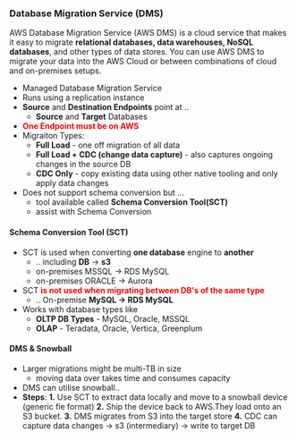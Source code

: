 ### Database Migration Service (DMS)
AWS Database Migration Service (AWS DMS) is a cloud service that makes it easy to migrate **relational databases, data warehouses, NoSQL databases**, and other types of data stores. You can use AWS DMS to migrate your data into the AWS Cloud or between combinations of cloud and on-premises setups.

- Managed Database Migration Service
- Runs using a replication instance
- **Source** and **Destination Endpoints** point at ..
    - **Source** and **Target** Databases
- <span style="color:red;font-weight:bold">One Endpoint must be on AWS</span>
- Migraiton Types:
    - **Full Load** - one off migration of all data
    - **Full Load + CDC (change data capture)** - also captures ongoing changes in the source DB
    - **CDC Only** - copy existing data using other native tooling and only apply data changes 
- Does not support schema conversion but ...
    - tool available called **Schema Conversion Tool(SCT)**
    - assist with Schema Conversion

#### Schema Conversion Tool (SCT)
- SCT is used when converting **one database** engine to **another**
    - .. including **DB** -> **s3**
    - on-premises MSSQL -> RDS MySQL
    - on-premises ORACLE -> Aurora
- SCT <span style="color:red;font-weight:bold">is not used when migrating between DB's of the same type</span>
    - .. On-premise **MySQL -> RDS MySQL**
- Works with database types like
    - **OLTP DB Types** - MySQL, Oracle, MSSQL
    - **OLAP** - Teradata, Oracle, Vertica, Greenplum


#### DMS & Snowball
- Larger migrations might be multi-TB in size 
    - moving data over takes time and consumes capacity
- DMS can utilise snowball..
- **Steps**:
    **1.** Use SCT to extract data locally and move to a snowball device (generic fie format)
    **2.** Ship the device back to AWS.They load onto an S3 bucket.
    **3.** DMS migrates from S3 into the target store
    **4.** CDC can capture data changes -> s3 (intermediary) -> write to target DB
